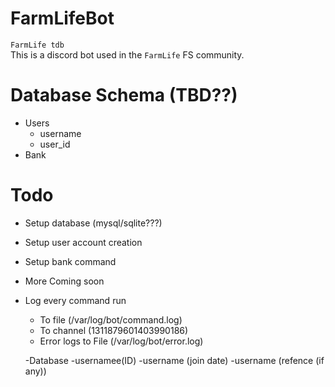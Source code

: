 # FarmLifeBot
`FarmLife tdb`\
This is a discord bot used in the `FarmLife` FS community.

# Database Schema (TBD??)
- Users
  - username
  - user_id
- Bank 

# Todo
- Setup database (mysql/sqlite???)
- Setup user account creation
- Setup bank command
- More Coming soon
- Log every command run
  - To file (/var/log/bot/command.log)
  - To channel (1311879601403990186)
  - Error logs to File (/var/log/bot/error.log)


  -Database
    -usernamee(ID)
  -username (join date)
  -username (refence (if any))
   
